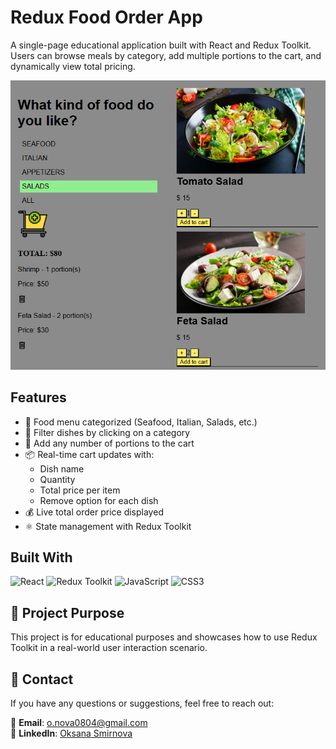 # Redux Food Order App

A single-page educational application built with React and Redux Toolkit. Users can browse meals by category, add multiple portions to the cart, and dynamically view total pricing.

![Screenshot 1](./src/assets/screenshot.png)  

## Features

- 🧾 Food menu categorized (Seafood, Italian, Salads, etc.)
- 🍝 Filter dishes by clicking on a category
- 🛒 Add any number of portions to the cart
- 📦 Real-time cart updates with:
  - Dish name
  - Quantity
  - Total price per item
  - Remove option for each dish
- 💰 Live total order price displayed
- ⚛️ State management with Redux Toolkit

## Built With  

![React](https://img.shields.io/badge/-React-61DAFB?logo=react&logoColor=black&style=flat-square)
![Redux Toolkit](https://img.shields.io/badge/-Redux--Toolkit-764ABC?logo=redux&logoColor=white&style=flat-square)
![JavaScript](https://img.shields.io/badge/-JavaScript-F7DF1E?logo=javascript&logoColor=black&style=flat-square)
![CSS3](https://img.shields.io/badge/-CSS3-1572B6?logo=css3&logoColor=white&style=flat-square)

## 🎯 Project Purpose  
This project is for educational purposes and showcases how to use Redux Toolkit in a real-world user interaction scenario.

## 📩 Contact  

If you have any questions or suggestions, feel free to reach out:  

📧 **Email**: [o.nova0804@gmail.com](mailto:o.nova0804@gmail.com)  
🔗 **LinkedIn**: [Oksana Smirnova](https://www.linkedin.com/in/oksana-smirnova-developer/)  